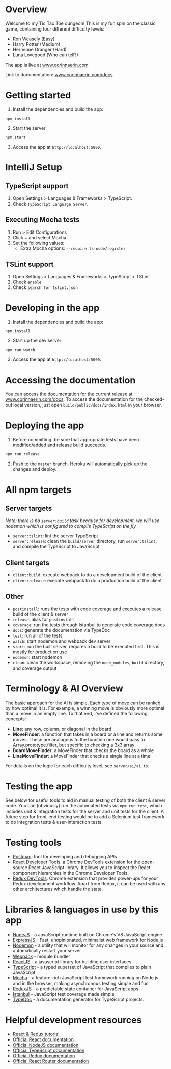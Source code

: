 # Overview

Welcome to my Tic Tac Toe dungeon! This is my fun spin on the classic game, containing four different difficulty levels:

* Ron Weasely (Easy)
* Harry Potter (Medium)
* Hermione Granger (Hard)
* Luna Lovegood (Who can tell?)

The app is live at www.corinnaerin.com

Link to documentation: www.corinnaerin.com/docs


# Getting started

1. Install the dependencies and build the app:

  ```
  npm install
  ```

2. Start the server

  ```
  npm start
  ```
  
3. Access the app at `http://localhost:5000`.

# IntelliJ Setup

## TypeScript support

1. Open Settings > Languages & Frameworks > TypeScript.
2. Check `TypeScript Language Server`.

## Executing Mocha tests

1. Run > Edit Configurations
2. Click + and select Mocha
3. Set the following values:
    * Extra Mocha options: `--require ts-node/register`
    
## TSLint support

1. Open Settings > Languages & Frameworks > TypeScript > TSLint
2. Check `enable`
3. Check `search for tslint.json`

# Developing in the app

1. Install the dependencies and build the app:

  ```
  npm install
  ```

2. Start up the dev server:

  ```
  npm run watch
  ```
    
3. Access the app at `http://localhost:5000`.

# Accessing the documentation

You can access the documentation for the current release at www.corinnaerin.com/docs. To access the documentation
for the checked-out local version, just open `build/public/docs/index.html` in your browser.

# Deploying the app

1. Before committing, be sure that appropriate tests have been modified/added and release build succeeds.

  ```
  npm run release
  ```
  
2. Push to the `master` branch. Heroku will automatically pick up the changes and deploy.

# All npm targets

## Server targets
_Note: there is no `server:build` task because for development, we will use nodemon which is configured
to compile TypeScript on the fly_

* `server:tslint`: lint the server TypeScript
* `server:release`: clean the `build/server` directory, run `server:tslint`, and compile the TypeScript to JavaScript

## Client targets
* `client:build`: execute webpack to do a development build of the client
* `client:release`: execute webpack to do a production build of the client

## Other

* `postinstall`: runs the tests with code coverage and executes a release build of the client & server
* `release`: alias for `postinstall`
* `coverage`: run the tests through Istanbul to generate code coverage docs
* `docs`: generate the documenation via TypeDoc
* `test`: run all of the tests
* `watch`: start nodemon and webpack dev server
* `start`: run the built server, requires a build to be executed first. This is mostly for production use
* `nodemon`: start nodemon
* `clean`: clean the workspace, removing the `node_modules`, `build` directory, and coverage output

# Terminology & AI Overview

The basic approach for the AI is simple. Each type of move can be ranked by how optimal it is. For example,
a winning move is obviously more optimal than a move in an empty line. To that end, I've defined the following
concepts:

* **Line**: any row, column, or diagonal in the board
* **MoveFinder**: a function that takes in a board or a line and returns some moves. 
These are analogous to the function one would pass to Array.prototype.filter,
but specific to checking a 3x3 array
* **BoardMoveFinder**: a MoveFinder that checks the board as a whole
* **LineMoveFinder**: a MoveFinder that checks a single line at a time

For details on the logic for each difficulty level, see `server/ai/ai.ts`.

# Testing the app

See below for useful tools to aid in manual testing of both the client & server code. You can (obviously)
run the automated tests via `npm run test`, which includes unit & integration tests for the server
and unit tests for the client. A future step for front-end testing would be to add a Selenium test
framework to do integration tests & user-interaction tests. 

# Testing tools

* [Postman](https://www.getpostman.com/): tool for developing and debugging APIs
* [React Developer Tools](https://chrome.google.com/webstore/detail/react-developer-tools/fmkadmapgofadopljbjfkapdkoienihi):
a Chrome DevTools extension for the open-source React JavaScript library. 
It allows you to inspect the React component hierarchies in the Chrome Developer Tools.
* [Redux DevTools](https://chrome.google.com/webstore/detail/redux-devtools/lmhkpmbekcpmknklioeibfkpmmfibljd): Chrome extension that 
provides power-ups for your Redux development workflow. Apart from Redux, it can be used with any other architectures which handle the state.

# Libraries & languages in use by this app

* [NodeJS](https://nodejs.org) - a JavaScript runtime built on Chrome's V8 JavaScript engine
* [ExpressJS](https://expressjs.com/) - Fast, unopinionated, minimalist web framework for Node.js
* [Nodemon](http://nodemon.io/) - a utility that will monitor for any changes in your source and automatically restart your server
* [Webpack](https://webpack.github.io/) - module bundler
* [ReactJS](https://facebook.github.io/react/) - a javascript library for building user interfaces
* [TypeScript](https://www.typescriptlang.org/) - a typed superset of JavaScript that compiles to plain JavaScript
* [Mocha](https://mochajs.org/) - a feature-rich JavaScript test framework running on Node.js and in the browser, making asynchronous testing simple and fun
* [ReduxJS](http://redux.js.org/index.html) - a predictable state container for JavaScript apps
* [Istanbul](https://istanbul.js.org/) - JavaScript test coverage made simple
* [TypeDoc](http://typedoc.org/) - a documentation generator for TypeScript projects.

# Helpful development resources

* [React & Redux tutorial](https://css-tricks.com/learning-react-router/)
* [Official React documentation](https://facebook.github.io/react/docs/getting-started.html)
* [Official NodeJS documentation](https://nodejs.org/dist/latest-v4.x/docs/api/)
* [Official TypeScript documentation](https://www.typescriptlang.org/docs/tutorial.html)
* [Official Redux documentation](http://redux.js.org/index.html)
* [Official React Router documentation](https://reacttraining.com/react-router/)